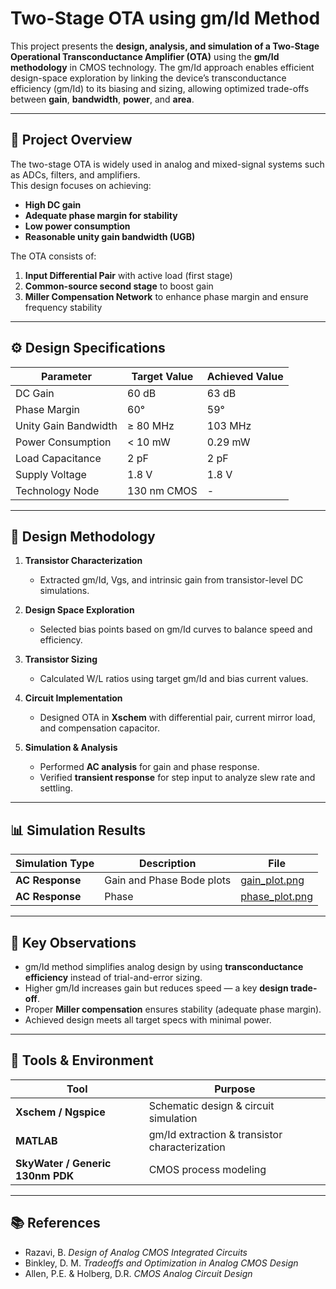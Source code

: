 # Two-Stage OTA using gm/Id Method

This project presents the **design, analysis, and simulation of a Two-Stage Operational Transconductance Amplifier (OTA)** using the **gm/Id methodology** in CMOS technology. The gm/Id approach enables efficient design-space exploration by linking the device’s transconductance efficiency (gm/Id) to its biasing and sizing, allowing optimized trade-offs between **gain**, **bandwidth**, **power**, and **area**.

---

## 📘 Project Overview

The two-stage OTA is widely used in analog and mixed-signal systems such as ADCs, filters, and amplifiers.  
This design focuses on achieving:
- **High DC gain**
- **Adequate phase margin for stability**
- **Low power consumption**
- **Reasonable unity gain bandwidth (UGB)**

The OTA consists of:
1. **Input Differential Pair** with active load (first stage)
2. **Common-source second stage** to boost gain
3. **Miller Compensation Network** to enhance phase margin and ensure frequency stability

---

## ⚙️ Design Specifications

| Parameter             | Target Value | Achieved Value |
|-----------------------|---------------|----------------|
| DC Gain               | 60 dB         | 63 dB          |
| Phase Margin          | 60°           | 59°            |
| Unity Gain Bandwidth  | ≥ 80 MHz      | 103 MHz        |
| Power Consumption     | < 10 mW       | 0.29 mW        |
| Load Capacitance      | 2 pF          | 2 pF           |
| Supply Voltage        | 1.8 V         | 1.8 V          |
| Technology Node       | 130 nm CMOS   | -              |

---

## 🧩 Design Methodology

1. **Transistor Characterization**  
   - Extracted gm/Id, Vgs, and intrinsic gain from transistor-level DC simulations.

2. **Design Space Exploration**  
   - Selected bias points based on gm/Id curves to balance speed and efficiency.

3. **Transistor Sizing**  
   - Calculated W/L ratios using target gm/Id and bias current values.

4. **Circuit Implementation**  
   - Designed OTA in **Xschem** with differential pair, current mirror load, and compensation capacitor.

5. **Simulation & Analysis**  
   - Performed **AC analysis** for gain and phase response.  
   - Verified **transient response** for step input to analyze slew rate and settling.

---

## 📊 Simulation Results

| Simulation Type | Description | File |
|-----------------|--------------|------|
| **AC Response** | Gain and Phase Bode plots | [gain_plot.png](Simulation%20Results/gain_plot.png) |
| **AC Response** | Phase | [phase_plot.png](Simulation%20Results/phase_plot.png) |

---

## 🧠 Key Observations

- gm/Id method simplifies analog design by using **transconductance efficiency** instead of trial-and-error sizing.
- Higher gm/Id increases gain but reduces speed — a key **design trade-off**.
- Proper **Miller compensation** ensures stability (adequate phase margin).
- Achieved design meets all target specs with minimal power.

---

## 🧰 Tools & Environment

| Tool | Purpose |
|------|----------|
| **Xschem / Ngspice** | Schematic design & circuit simulation |
| **MATLAB** | gm/Id extraction & transistor characterization |
| **SkyWater / Generic 130nm PDK** | CMOS process modeling |
---

## 📚 References

- Razavi, B. *Design of Analog CMOS Integrated Circuits*  
- Binkley, D. M. *Tradeoffs and Optimization in Analog CMOS Design*  
- Allen, P.E. & Holberg, D.R. *CMOS Analog Circuit Design*  

